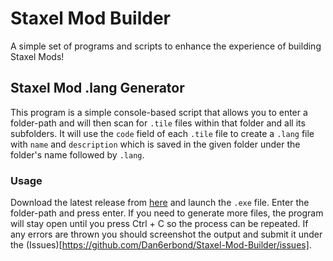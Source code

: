 # Staxel Mod Builder

A simple set of programs and scripts to enhance the experience of building Staxel Mods!

## Staxel Mod .lang Generator
This program is a simple console-based script that allows you to enter a folder-path and will then scan for `.tile` files within that folder and all its subfolders. It will use the `code` field of each `.tile` file to create a `.lang` file with `name` and `description` which is saved in the given folder under the folder's name followed by `.lang`.

### Usage
Download the latest release from [here](https://github.com/Dan6erbond/Staxel-Mod-Builder/releases) and launch the `.exe` file. Enter the folder-path and press enter. If you need to generate more files, the program will stay open until you press Ctrl + C so the process can be repeated. If any errors are thrown you should screenshot the output and submit it under the (Issues)[https://github.com/Dan6erbond/Staxel-Mod-Builder/issues].
